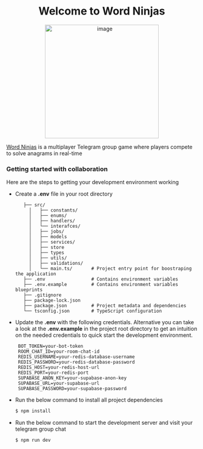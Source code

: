 <h1 align="center">Welcome to Word Ninjas</h1>

<p align="center">
  <a href="https://t.me/+-fuR_NoIRrVjZTFk" target="blank"><img width="300" height="300" alt="image" src="https://github.com/user-attachments/assets/8234ad51-61cc-4214-ba57-1198b677723b" />
</a>
</p>

[Word Ninjas](https://t.me/+-fuR_NoIRrVjZTFk) is a multiplayer Telegram group game where players compete to solve anagrams in real-time


### Getting started with collaboration

Here are the steps to getting your development environment working

- Create a **.env** file in your root directory
  ```plaintext
     ├── src/
       │   ├── constants/
       │   ├── enums/
       │   ├── handlers/      
       │   └── interafces/    
       │   ├── jobs/
       │   ├── models
       │   ├── services/      
       │   ├── store
       │   ├── types
       │   ├── utils/         
       │   ├── validations/   
       │   └── main.ts/       # Project entry point for boostraping the application
     ├── .env                 # Contains environment variables
     ├── .env.example         # Contains environment variables blueprints
     ├── .gitignore
     ├── package-lock.json
     ├── package.json         # Project metadata and dependencies
     └── tsconfig.json        # TypeScript configuration
  ```
  
- Update the **.env** with the following credentials. Alternative you can take a look at the **.env.example** in the project root directory to get an intuition on the needed credentials to quick start the development environment.
  ```env
   BOT_TOKEN=your-bot-token
   ROOM_CHAT_ID=your-room-chat-id
   REDIS_USERNAME=your-redis-database-username
   REDIS_PASSWORD=your-redis-database-password
   REDIS_HOST=your-redis-host-url
   REDIS_PORT=your-redis-port
   SUPABASE_ANON_KEY=your-supabase-anon-key
   SUPABASE_URL=your-supabase-url
   SUPABASE_PASSWORD=your-supabase-password
  ```
  
- Run the below command to install all project dependencies
  ```bash
  $ npm install
  ```
  
- Run the below command to start the development server and visit your telegram group chat
  ```bash
  $ npm run dev
  ```
